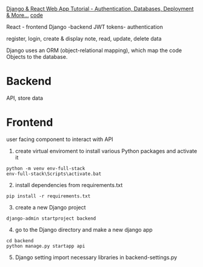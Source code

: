 [Django & React Web App Tutorial - Authentication, Databases, Deployment & More...](https://www.youtube.com/watch?v=c-QsfbznSXI&ab_channel=TechWithTim)
[code](https://github.com/techwithtim/Django-React-Full-Stack-App)

React  - frontend
Django -backend
JWT tokens- authentication

register, login, create & display note, 
read, update,  delete data

Django uses an ORM (object-relational mapping), which map the code Objects to the database. 

# Backend
API, store data

# Frontend
user facing component to interact with API

1. create virtual enviroment to install various Python packages and activate it 
```
python -m venv env-full-stack
env-full-stack\Scripts\activate.bat
```
2. install dependencies from requirements.txt
```
pip install -r requirements.txt
```
3. create a new Django project
``` 
django-admin startproject backend
```
4. go to the Django directory and make a new django app
```
cd backend
python manage.py startapp api
```
5. Django setting
import necessary libraries in backend-settings.py
